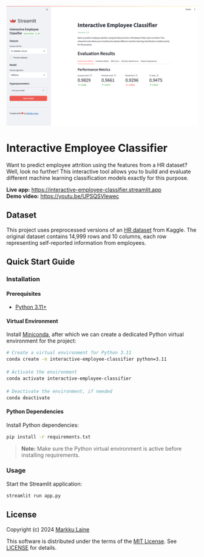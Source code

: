 ![Interactive Employee Classifier](./static/screenshot.png)

# Interactive Employee Classifier

Want to predict employee attrition using the features from a HR dataset? Well, look no further! This interactive tool allows you to build and evaluate different machine learning classification models exactly for this purpose.

**Live app:** <https://interactive-employee-classifier.streamlit.app><br>
**Demo video:** <https://youtu.be/UPSQSVIewec>


## Dataset

This project uses preprocessed versions of an [HR dataset](https://www.kaggle.com/datasets/mfaisalqureshi/hr-analytics-and-job-prediction) from Kaggle. The original dataset contains 14,999 rows and 10 columns, each row representing self-reported information from employees.


## Quick Start Guide

### Installation

#### Prerequisites

* [Python 3.11+](https://www.python.org/)

#### Virtual Environment

Install [Miniconda](https://docs.conda.io/en/latest/miniconda.html), after which we can create a dedicated Python virtual environment for the project:

```bash
# Create a virtual environment for Python 3.11
conda create -n interactive-employee-classifier python=3.11

# Activate the environment
conda activate interactive-employee-classifier

# Deactivate the environment, if needed
conda deactivate
```

#### Python Dependencies

Install Python dependencies:

```bash
pip install -r requirements.txt
```

> **Note:** Make sure the Python virtual environment is active before installing requirements.


### Usage

Start the Streamlit application:

```bash
streamlit run app.py
```


## License

Copyright (c) 2024 [Markku Laine](https://markkulaine.com)

This software is distributed under the terms of the [MIT License](https://opensource.org/license/mit/). See [LICENSE](./LICENSE) for details.
